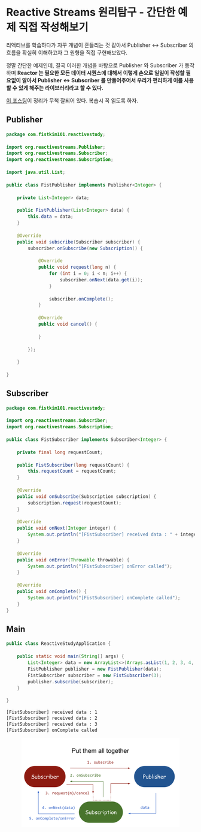 # Reactive Streams 원리탐구 - 간단한 예제 직접 작성해보기

리액티브를 학습하다가 자꾸 개념이 흔들리는 것 같아서 Publisher <-> Subscriber 의 흐름을 확실히 이해하고자 그 원형을 직접 구현해보았다.

정말 간단한 예제인데, 결국 이러한 개념을 바탕으로 Publisher 와 Subscriber 가 동작하며 **Reactor 는 필요한 모든 데이터 시퀀스에 대해서 이렇게 손으로 일일이 작성할 필요없이 알아서 Publisher <-> Subscriber 를 만들어주어서 우리가 편리하게 이를 사용할 수 있게 해주는 라이브러리라고 할 수 있다.**

[이 포스팅](https://engineering.linecorp.com/ko/blog/reactive-streams-with-armeria-1)이 정리가 무척 잘되어 있다. 복습시 꼭 읽도록 하자.

## Publisher <a href="#publisher" id="publisher"></a>

```java
package com.fistkim101.reactivestudy;

import org.reactivestreams.Publisher;
import org.reactivestreams.Subscriber;
import org.reactivestreams.Subscription;

import java.util.List;

public class FistPublisher implements Publisher<Integer> {

    private List<Integer> data;

    public FistPublisher(List<Integer> data) {
        this.data = data;
    }

    @Override
    public void subscribe(Subscriber subscriber) {
        subscriber.onSubscribe(new Subscription() {

            @Override
            public void request(long n) {
                for (int i = 0; i < n; i++) {
                    subscriber.onNext(data.get(i));
                }

                subscriber.onComplete();
            }

            @Override
            public void cancel() {

            }

        });

    }

}
```

## Subscriber <a href="#subscriber" id="subscriber"></a>

```java
package com.fistkim101.reactivestudy;

import org.reactivestreams.Subscriber;
import org.reactivestreams.Subscription;

public class FistSubscriber implements Subscriber<Integer> {

    private final long requestCount;

    public FistSubscriber(long requestCount) {
        this.requestCount = requestCount;
    }

    @Override
    public void onSubscribe(Subscription subscription) {
        subscription.request(requestCount);
    }

    @Override
    public void onNext(Integer integer) {
        System.out.println("[FistSubscriber] received data : " + integer);
    }

    @Override
    public void onError(Throwable throwable) {
        System.out.println("[FistSubscriber] onError called");
    }

    @Override
    public void onComplete() {
        System.out.println("[FistSubscriber] onComplete called");
    }
}
```

## Main

```java
public class ReactiveStudyApplication {

    public static void main(String[] args) {
        List<Integer> data = new ArrayList<>(Arrays.asList(1, 2, 3, 4, 5));
        FistPublisher publisher = new FistPublisher(data);
        FistSubscriber subscriber = new FistSubscriber(3);
        publisher.subscribe(subscriber);
    }

}
```

```
[FistSubscriber] received data : 1
[FistSubscriber] received data : 2
[FistSubscriber] received data : 3
[FistSubscriber] onComplete called
```

<figure><img src="../.gitbook/assets/image (52).png" alt=""><figcaption></figcaption></figure>
